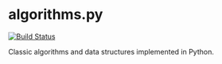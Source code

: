 # algorithms.py

[![Build Status](https://travis-ci.org/dieb/algorithms.py.svg?branch=master)](https://travis-ci.org/dieb/algorithms.py)

Classic algorithms and data structures implemented in Python.
